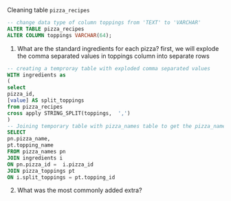 Cleaning table `pizza_recipes`

```sql
-- change data type of column toppings from 'TEXT' to 'VARCHAR'
ALTER TABLE pizza_recipes
ALTER COLUMN toppings VARCHAR(64);
```
1. What are the standard ingredients for each pizza?
first, we will explode the comma separated values in toppings column into separate rows

```sql
-- creating a temproray table with exploded comma separated values 
WITH ingredients as
(
select 
pizza_id, 
[value] AS split_toppings 
from pizza_recipes 
cross apply STRING_SPLIT(toppings,  ',')
)
-- Joining temporary table with pizza_names table to get the pizza_names and then with pizza_toppings table to get the names of the toppings 
SELECT
pn.pizza_name,
pt.topping_name
FROM pizza_names pn
JOIN ingredients i
ON pn.pizza_id =  i.pizza_id
JOIN pizza_toppings pt
ON i.split_toppings = pt.topping_id
```

2. What was the most commonly added extra?




